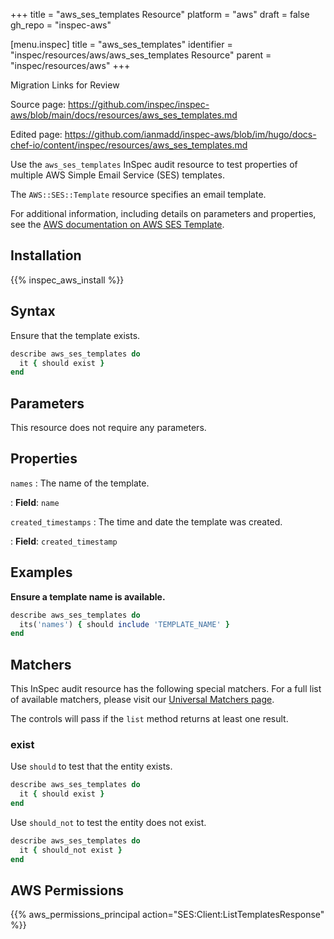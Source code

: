 +++
title = "aws_ses_templates Resource"
platform = "aws"
draft = false
gh_repo = "inspec-aws"

[menu.inspec]
title = "aws_ses_templates"
identifier = "inspec/resources/aws/aws_ses_templates Resource"
parent = "inspec/resources/aws"
+++

<div class="admonition-note">
<p class="admonition-note-title">Migration Links for Review</p>
<div class="admonition-note-text">
<p>Source page: <a href="https://github.com/inspec/inspec-aws/blob/main/docs/resources/aws_ses_templates.md">https://github.com/inspec/inspec-aws/blob/main/docs/resources/aws_ses_templates.md</a></p>
<p>Edited page: <a href="https://github.com/ianmadd/inspec-aws/blob/im/hugo/docs-chef-io/content/inspec/resources/aws_ses_templates.md">https://github.com/ianmadd/inspec-aws/blob/im/hugo/docs-chef-io/content/inspec/resources/aws_ses_templates.md</a></p>
</div>
</div>


Use the `aws_ses_templates` InSpec audit resource to test properties of multiple AWS Simple Email Service (SES) templates.

The `AWS::SES::Template` resource specifies an email template.

For additional information, including details on parameters and properties, see the [AWS documentation on AWS SES Template](https://docs.aws.amazon.com/AWSCloudFormation/latest/UserGuide/aws-resource-ses-template.html).

## Installation

{{% inspec_aws_install %}}

## Syntax

Ensure that the template exists.

```ruby
describe aws_ses_templates do
  it { should exist }
end
```

## Parameters

This resource does not require any parameters.

## Properties

`names`
: The name of the template.

: **Field**: `name`

`created_timestamps`
: The time and date the template was created.

: **Field**: `created_timestamp`

## Examples

**Ensure a template name is available.**

```ruby
describe aws_ses_templates do
  its('names') { should include 'TEMPLATE_NAME' }
end
```

## Matchers

This InSpec audit resource has the following special matchers. For a full list of available matchers, please visit our [Universal Matchers page](https://www.inspec.io/docs/reference/matchers/).

The controls will pass if the `list` method returns at least one result.

### exist

Use `should` to test that the entity exists.

```ruby
describe aws_ses_templates do
  it { should exist }
end
```

Use `should_not` to test the entity does not exist.

```ruby
describe aws_ses_templates do
  it { should_not exist }
end
```

## AWS Permissions

{{% aws_permissions_principal action="SES:Client:ListTemplatesResponse" %}}
